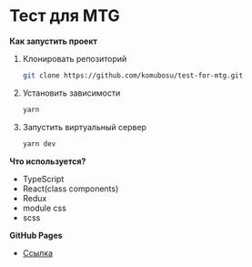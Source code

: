 # Тест для MTG

**Как запустить проект**

1. Клонировать репозиторий

   ```bash
   git clone https://github.com/komubosu/test-for-mtg.git
   ```

2. Установить зависимости

   ```bash
   yarn
   ```

3. Запустить виртуальный сервер

   ```bash
   yarn dev
   ```

**Что используется?**

- TypeScript
- React(class components)
- Redux
- module css
- scss

**GitHub Pages**

- [Ссылка](https://komubosu.github.io/test-for-mtg/)
